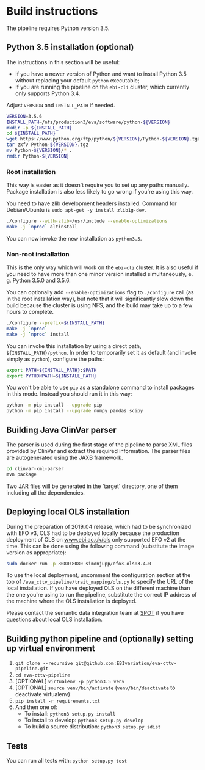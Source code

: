# Build instructions
The pipeline requires Python version 3.5.

## Python 3.5 installation (optional)
The instructions in this section will be useful:
* If you have a newer version of Python and want to install Python 3.5 without replacing your default `python`
  executable;
* If you are running the pipeline on the `ebi-cli` cluster, which currently only supports Python 3.4.

Adjust `VERSION` and `INSTALL_PATH` if needed.

```bash
VERSION=3.5.6
INSTALL_PATH=/nfs/production3/eva/software/python-${VERSION}
mkdir -p ${INSTALL_PATH}
cd ${INSTALL_PATH}
wget https://www.python.org/ftp/python/${VERSION}/Python-${VERSION}.tgz
tar zxfv Python-${VERSION}.tgz
mv Python-${VERSION}/* .
rmdir Python-${VERSION}
```

### Root installation
This way is easier as it doesn't require you to set up any paths manually. Package installation is also less likely
to go wrong if you're using this way.

You need to have zlib development headers installed. Command for Debian/Ubuntu is `sudo apt-get -y install
zlib1g-dev`.

```bash
./configure --with-zlib=/usr/include --enable-optimizations
make -j `nproc` altinstall
```

You can now invoke the new installation as `python3.5`.

### Non-root installation
This is the only way which will work on the `ebi-cli` cluster. It is also useful if you need to have more than one
minor version installed simultaneously, e. g. Python 3.5.0 and 3.5.6.

You can optionally add `--enable-optimizations` flag to `./configure` call (as in the root installation way), but
note that it will significantly slow down the build because the cluster is using NFS, and the build may take up to a
few hours to complete.

```bash
./configure --prefix=${INSTALL_PATH}
make -j `nproc`
make -j `nproc` install
```

You can invoke this installation by using a direct path, `${INSTALL_PATH}/python`. In order to temporarily set it as
default (and invoke simply as `python`), configure the paths:

```bash
export PATH=${INSTALL_PATH}:$PATH
export PYTHONPATH=${INSTALL_PATH}
```

You won't be able to use `pip` as a standalone command to install packages in this mode. Instead you should run it
in this way:
```bash
python -m pip install --upgrade pip
python -m pip install --upgrade numpy pandas scipy
```

## Building Java ClinVar parser
The parser is used during the first stage of the pipeline to parse XML files provided by ClinVar and extract the
required information. The parser files are autogenerated using the JAXB framework.

```bash
cd clinvar-xml-parser
mvn package
```

Two JAR files will be generated in the 'target' directory, one of them including all the dependencies.

## Deploying local OLS installation
During the preparation of 2019_04 release, which had to be synchronized with EFO v3, OLS had to be deployed locally
because the production deployment of OLS on www.ebi.ac.uk/ols only supported EFO v2 at the time. This can be done
using the following command (substitute the image version as appropriate):

```bash
sudo docker run -p 8080:8080 simonjupp/efo3-ols:3.4.0
```

To use the local deployment, uncomment the configuration section at the top of
`/eva_cttv_pipeline/trait_mapping/ols.py` to specify the URL of the local installation. If you have deployed OLS on
the different machine than the one you're using to run the pipeline, substitute the correct IP address of the machine
where the OLS installation is deployed.

Please contact the semantic data integration team at [SPOT](https://www.ebi.ac.uk/about/spot-team) if you have
questions about local OLS installation.

## Building python pipeline and (optionally) setting up virtual environment
1. `git clone --recursive git@github.com:EBIvariation/eva-cttv-pipeline.git`
2. `cd eva-cttv-pipeline`
3. [OPTIONAL] `virtualenv -p python3.5 venv`
4. [OPTIONAL] `source venv/bin/activate` (`venv/bin/deactivate` to deactivate virtualenv)
5. `pip install -r requirements.txt`
6. And then one of:
   * To install: `python3 setup.py install`
   * To install to develop: `python3 setup.py develop`
   * To build a source distribution: `python3 setup.py sdist`

## Tests
You can run all tests with: `python setup.py test`
